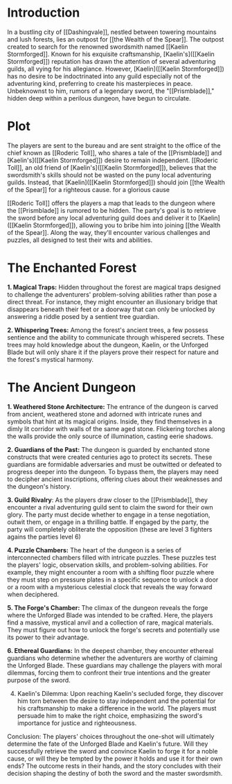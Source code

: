 # Introduction

In a bustling city of [[Dashingvale]], nestled between towering mountains and lush forests, lies an outpost for [[the Wealth of the Spear]]. The outpost created to search for the renowned swordsmith named [[Kaelin Stormforged]]. Known for his exquisite craftsmanship, [Kaelin's]([[Kaelin Stormforged]]) reputation has drawn the attention of several adventuring guilds, all vying for his allegiance. However, [Kaelin]([[Kaelin Stormforged]]) has no desire to be indoctrinated into any guild especially not of the adventuring kind, preferring to create his masterpieces in peace. Unbeknownst to him, rumors of a legendary sword, the "[[Prismblade]]," hidden deep within a perilous dungeon, have begun to circulate.
# Plot

The players are sent to the bureau and are sent straight to the office of the chief known as [[Roderic Toll]], who shares a tale of the [[Prismblade]] and [Kaelin's]([[Kaelin Stormforged]]) desire to remain independent. [[Roderic Toll]], an old friend of [Kaelin's]([[Kaelin Stormforged]]), believes that the swordsmith's skills should not be wasted on the puny local adventuring guilds. Instead, that [Kaelin]([[Kaelin Stormforged]]) should join [[the Wealth of the Spear]] for a righteous cause. for a glorious cause

[[Roderic Toll]] offers the players a map that leads to the dungeon where the [[Prismblade]] is rumored to be hidden. The party's goal is to retrieve the sword before any local adventuring guild does and deliver it to [Kaelin]([[Kaelin Stormforged]]), allowing you to bribe him into joining [[the Wealth of the Spear]]. Along the way, they'll encounter various challenges and puzzles, all designed to test their wits and abilities.

# The Enchanted Forest

**1. Magical Traps:** Hidden throughout the forest are magical traps designed to challenge the adventurers' problem-solving abilities rather than pose a direct threat. For instance, they might encounter an illusionary bridge that disappears beneath their feet or a doorway that can only be unlocked by answering a riddle posed by a sentient tree guardian.

**2. Whispering Trees:** Among the forest's ancient trees, a few possess sentience and the ability to communicate through whispered secrets. These trees may hold knowledge about the dungeon, Kaelin, or the Unforged Blade but will only share it if the players prove their respect for nature and the forest's mystical harmony.
# The Ancient Dungeon

**1. Weathered Stone Architecture:** The entrance of the dungeon is carved from ancient, weathered stone and adorned with intricate runes and symbols that hint at its magical origins. Inside, they find themselves in a dimly lit corridor with walls of the same aged stone. Flickering torches along the walls provide the only source of illumination, casting eerie shadows.

**2. Guardians of the Past:** The dungeon is guarded by enchanted stone constructs that were created centuries ago to protect its secrets. These guardians are formidable adversaries and must be outwitted or defeated to progress deeper into the dungeon. To bypass them, the players may need to decipher ancient inscriptions, offering clues about their weaknesses and the dungeon's history.

**3. Guild Rivalry**: As the players draw closer to the [[Prismblade]], they encounter a rival adventuring guild sent to claim the sword for their own glory. The party must decide whether to engage in a tense negotiation, outwit them, or engage in a thrilling battle. If engaged by the party, the party will completely obliterate the opposition (these are level 3 fighters agains the parties level 6)

**4. Puzzle Chambers:** The heart of the dungeon is a series of interconnected chambers filled with intricate puzzles. These puzzles test the players' logic, observation skills, and problem-solving abilities. For example, they might encounter a room with a shifting floor puzzle where they must step on pressure plates in a specific sequence to unlock a door or a room with a mysterious celestial clock that reveals the way forward when deciphered.

**5. The Forge's Chamber:** The climax of the dungeon reveals the forge where the Unforged Blade was intended to be crafted. Here, the players find a massive, mystical anvil and a collection of rare, magical materials. They must figure out how to unlock the forge's secrets and potentially use its power to their advantage.

**6. Ethereal Guardians:** In the deepest chamber, they encounter ethereal guardians who determine whether the adventurers are worthy of claiming the Unforged Blade. These guardians may challenge the players with moral dilemmas, forcing them to confront their true intentions and the greater purpose of the sword.



4. Kaelin's Dilemma: Upon reaching Kaelin's secluded forge, they discover him torn between the desire to stay independent and the potential for his craftsmanship to make a difference in the world. The players must persuade him to make the right choice, emphasizing the sword's importance for justice and righteousness.
    

Conclusion: The players' choices throughout the one-shot will ultimately determine the fate of the Unforged Blade and Kaelin's future. Will they successfully retrieve the sword and convince Kaelin to forge it for a noble cause, or will they be tempted by the power it holds and use it for their own ends? The outcome rests in their hands, and the story concludes with their decision shaping the destiny of both the sword and the master swordsmith.